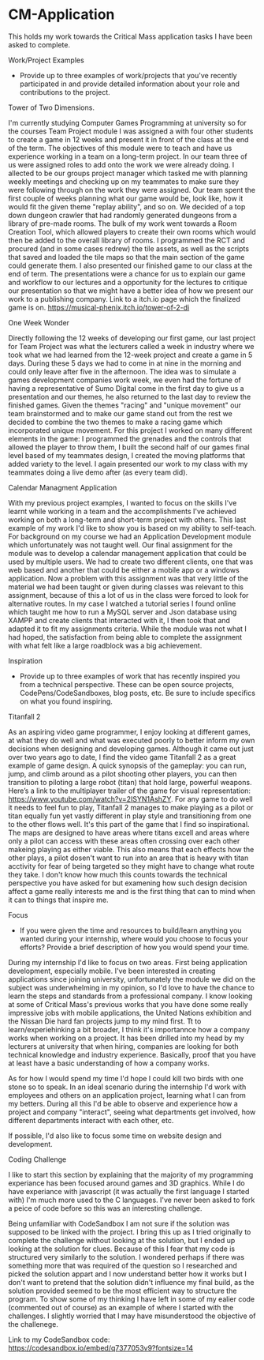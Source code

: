 # CM-Application
This holds my work towards the Critical Mass application tasks I have been asked to complete.

Work/Project Examples
- Provide up to three examples of work/projects that you've recently participated in and provide detailed information about your role and contributions to the project.

Tower of Two Dimensions.

I'm currently studying Computer Games Programming at university so for the courses Team Project module I was assigned a with four other students to create a game in 12 weeks and present it in front of the class at the end of the term. The objectives of this module were to teach and have us experience working in a team on a long-term project. In our team three of us were assigned roles to add onto the work we were already doing. I allected to be our groups project manager which tasked me with planning weekly meetings and checking up on my teammates to make sure they were following through on the work they were assigned. 
Our team spent the first couple of weeks planning what our game would be, look like, how it would fit the given theme "replay ability", and so on. We decided of a top down dungeon crawler that had randomly generated dungeons from a library of pre-made rooms. The bulk of my work went towards a Room Creation Tool, which allowed players to create their own rooms which would then be added to the overall library of rooms. I programmed the RCT and procured (and in some cases redrew) the tile assets, as well as the scripts that saved and loaded the tile maps so that the main section of the game could generate them. I also presented our finished game to our class at the end of term. The presentations were a chance for us to explain our game and workflow to our lectures and a opportunity for the lectures to critique our presentation so that we might have a better idea of how we present our work to a publishing company.
Link to a itch.io page which the finalized game is on. https://musical-phenix.itch.io/tower-of-2-di

One Week Wonder

Directly following the 12 weeks of developing our first game, our last project for Team Project was what the lecturers called a week in industry where we took what we had learned from the 12-week project and create a game in 5 days. During these 5 days we had to come in at nine in the morning and could only leave after five in the afternoon. The idea was to simulate a games development companies work week, we even had the fortune of having a representative of Sumo Digital come in the first day to give us a presentation and our themes, he also returned to the last day to review the finished games. Given the themes "racing" and "unique movement" our team brainstormed and to make our game stand out from the rest we decided to combine the two themes to make a racing game which incorporated unique movement. For this project I worked on many different elements in the game: I programmed the grenades and the controls that allowed the player to throw them, I built the second half of our games final level based of my teammates design, I created the moving platforms that added variety to the level.
I again presented our work to my class with my teammates doing a live demo after (as every team did).


Calendar Managment Application

With my previous project examples, I wanted to focus on the skills I've learnt while working in a team and the accomplishments I've achieved working on both a long-term and short-term project with others. This last example of my work I'd like to show you is based on my ability to self-teach. For background on my course we had an Application Development module which unfortunately was not taught well. Our final assignment for the module was to develop a calendar management application that could be used by multiple users. We had to create two different clients, one that was web based and another that could be either a mobile app or a windows application. Now a problem with this assignment was that very little of the material we had been taught or given during classes was relevant to this assignment, because of this a lot of us in the class were forced to look for alternative routes. In my case I watched a tutorial series I found online which taught me how to run a MySQL server and Json database using XAMPP and create clients that interacted with it, I then took that and adapted it to fit my assignments criteria. While the module was not what I had hoped, the satisfaction from being able to complete the assignment with what felt like a large roadblock was a big achievement.



Inspiration
- Provide up to three examples of work that has recently inspired you from a technical perspective. These can be open source projects, CodePens/CodeSandboxes, blog posts, etc. Be sure to include specifics on what you found inspiring.

Titanfall 2

As an aspiring video game programmer, I enjoy looking at different games, at what they do well and what was executed poorly to better inform my own decisions when designing and developing games.
Although it came out just over two years ago to date, I find the video game Titanfall 2 as a great example of game design. A quick synopsis of the gameplay: you can run, jump, and climb around as a pilot shooting other players, you can then transition to piloting a large robot (titan) that hold large, powerful weapons. Here’s a link to the multiplayer trailer of the game for visual representation: https://www.youtube.com/watch?v=2ISYN1AshZY. For any game to do well it needs to feel fun to play, Titanfall 2 manages to make playing as a pilot or titan equally fun yet vastly different in play style and transitioning from one to the other flows well. It's this part of the game that I find so inspirational. The maps are designed to have areas where titans excell and areas where only a pilot can access with these areas often crossing over each other makeing playing as either viable. This also means that each effects how the other plays, a pilot dosen't want to run into an area that is heavy with titan acctivity for fear of being targeted so they might have to change what route they take. I don't know how much this counts towards the technical perspective you have asked for but examening how such design decision affect a game really interests me and is the first thing that can to mind when it can to things that inspire me.



Focus
- If you were given the time and resources to build/learn anything you wanted during your internship, where would you choose to focus your efforts? Provide a brief description of how you would spend your time.

During my internship I'd like to focus on two areas.
First being application development, especially mobile. I've been interested in creating applications since joining university, unfortunately the module we did on the subject was underwhelming in my opinion, so I'd love to have the chance to learn the steps and standards from a professional company. I know looking at some of Critical Mass's previous works that you have done some really impressive jobs with mobile applications, the United Nations exhibition and the Nissan Die hard fan projects jump to my mind first.
Tt to learn/experiehinking a bit broader, I think it's importannce how a company works when working on a project. It has been drilled into my head by my lecturers at university that when hiring, companies are looking for both technical knowledge and industry experience. Basically, proof that you have at least have a basic understanding of how a company works.

As for how I would spend my time I'd hope I could kill two birds with one stone so to speak. In an ideal scenario during the internship I'd work with employees and others on an application project, learning what I can from my betters. During all this I'd be able to observe and experience how a project and company "interact", seeing what departments get involved, how different departments interact with each other, etc.

If possible, I'd also like to focus some time on website design and development.



Coding Challenge

I like to start this section by explaining that the majority of my programming experiance has been focused around games and 3D graphics. While I do have experiance with javascript (it was actually the first language I started with) I'm much more used to the C languages. I've never been asked to fork a peice of code before so this was an interesting challenge.

Being unfamiliar with CodeSandbox I am not sure if the solution was supposed to be linked with the project. I bring this up as I tried originally to complete the challenge without looking at the solution, but I ended up looking at the solution for clues. Because of this I fear that my code is structured very similarly to the solution. I wondered perhaps if there was something more that was required of the question so I researched and picked the solution appart and I now understand better how it works but I don't want to pretend that the solution didn't influence my final build, as the solution provided seemed to be the most efficient way to structure the program. To show some of my thinking I have left in some of my ealier code (commented out of course) as an example of where I started with the challenges. I slightly worried that I may have misunderstood the objective of the challenege.

Link to my CodeSandbox code: https://codesandbox.io/embed/q7377053v9?fontsize=14
